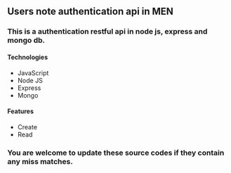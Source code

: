 ## Users note authentication api in MEN

### This is a authentication restful api in node js, express and mongo db.

#### Technologies
* JavaScript
* Node JS
* Express
* Mongo

#### Features
* Create
* Read

### You are welcome to update these source codes if they contain any miss matches.

